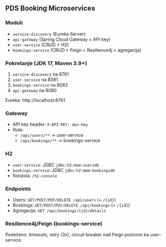 ## PDS Booking Microservices

### Moduli
- `service-discovery` (Eureka Server)
- `api-gateway` (Spring Cloud Gateway + API key)
- `user-service` (CRUD + H2)
- `bookings-service` (CRUD + Feign + Resilience4j + agregacija)

### Pokretanje (JDK 17, Maven 3.9+)
1) `service-discovery` na 8761
2) `user-service` na 8081
3) `bookings-service` na 8082
4) `api-gateway` na 8080

Eureka: http://localhost:8761

### Gateway
- API key header: `X-API-KEY: dev-key`
- Rute:
  - `/api/users/**` → user-service
  - `/api/bookings/**` → bookings-service

### H2
- `user-service`: JDBC `jdbc:h2:mem:usersdb`
- `bookings-service`: JDBC `jdbc:h2:mem:bookingsdb`
- Konzola: `/h2-console`

### Endpoints
- Users: `GET/POST/PUT/DELETE /api/users` (+ `/{id}`)
- Bookings: `GET/POST/PUT/DELETE /api/bookings` (+ `/{id}`)
- Agregacija: `GET /api/bookings/{id}/details`

### Resilience4j/Feign (bookings-service)
Podešeno: timeouts, retry (3x), circuit breaker nad Feign pozivom ka user-service.

